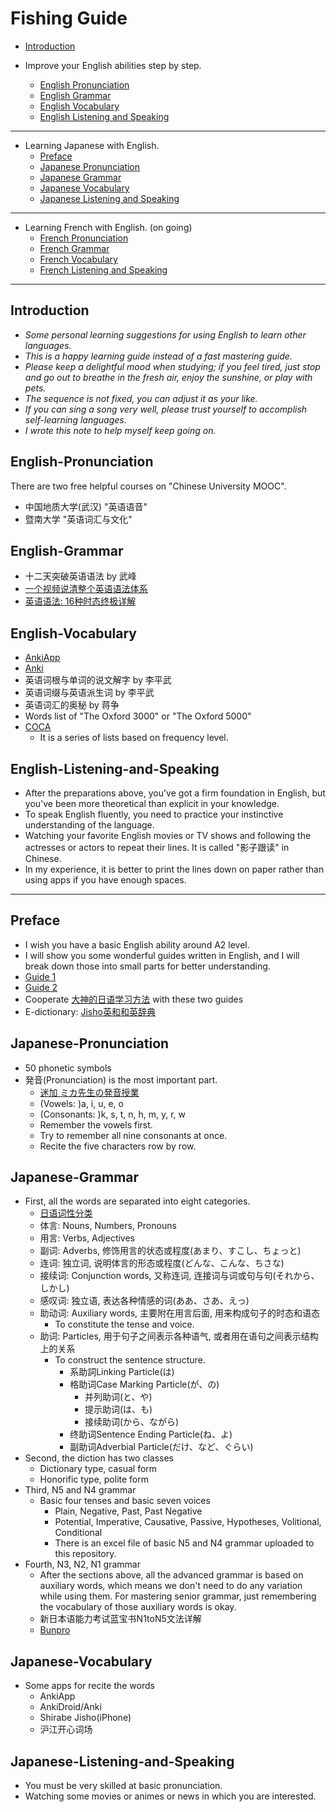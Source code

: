 # Fishing Guide
- [Introduction](#Introduction)

- Improve your English abilities step by step.
  - [English Pronunciation](#English-Pronunciation)
  - [English Grammar](#English-Grammar)
  - [English Vocabulary](#English-Vocabulary)
  - [English Listening and Speaking](#English-Listening-and-Speaking)
------------------
- Learning Japanese with English.
  - [Preface](#preface)
  - [Japanese Pronunciation](#japanese-pronunciation)
  - [Japanese Grammar](#japanese-grammar)
  - [Japanese Vocabulary](#japanese-vocabulary)
  - [Japanese Listening and Speaking](#japanese-listening-and-speaking)
--------------------
- Learning French with English. \(on going\)
  - [French Pronunciation]()
  - [French Grammar]()
  - [French Vocabulary]()
  - [French Listening and Speaking]()
---------------------

## Introduction
- *Some personal learning suggestions for using English to learn other languages.* 
- *This is a happy learning guide instead of a fast mastering guide.*
- *Please keep a delightful mood when studying; if you feel tired, just stop and go out to breathe in the fresh air, enjoy the sunshine, or play with pets.*
- *The sequence is not fixed, you can adjust it as your like.*
- *If you can sing a song very well, please trust yourself to accomplish self-learning languages.*
- *I wrote this note to help myself keep going on.*

## English-Pronunciation
There are two free helpful courses on \"Chinese University MOOC\".  
  - 中国地质大学(武汉) \"英语语音\" 
  - 暨南大学 \"英语词汇与文化\"

## English-Grammar  
  - 十二天突破英语语法 by 武峰
  - [一个视频说清整个英语语法体系](https://www.youtube.com/watch?v=is7vn5URVcc)
  - [英语语法: 16种时态终极详解](https://www.youtube.com/watch?v=P5FrIGgyNSc)
  
## English-Vocabulary
  - [AnkiApp](https://www.ankiapp.com/)
  - [Anki](https://apps.ankiweb.net/)
  - 英语词根与单词的说文解字 by 李平武
  - 英语词缀与英语派生词 by 李平武
  - 英语词汇的奥秘 by 蒋争
  - Words list of \"The Oxford 3000\" or \"The Oxford 5000\"
  - [COCA](https://www.eapfoundation.com/vocab/general/bnccoca/)
    - It is a series of lists based on frequency level.

## English-Listening-and-Speaking
  - After the preparations above, you've got a firm foundation in English, but you've been more theoretical than explicit in your knowledge.
  - To speak English fluently, you need to practice your instinctive understanding of the language.
  - Watching your favorite English movies or TV shows and following the actresses or actors to repeat their lines. It is called \"影子跟读\" in Chinese.
  - In my experience, it is better to print the lines down on paper rather than using apps if you have enough spaces.
-----------------------------------
## Preface
  - I wish you have a basic English ability around A2 level.
  - I will show you some wonderful guides written in English, and I will break down those into small parts for better understanding.
  - [Guide 1](http://res.wokanxing.info/jpgramma/index.html)
  - [Guide 2](https://guidetojapanese.org/learn/)
  - Cooperate [大神的日语学习方法](https://zhuanlan.zhihu.com/p/336962369) with these two guides
  - E-dictionary: [Jisho](https://jisho.org/)[英和和英辞典](https://ejje.weblio.jp/)

## Japanese-Pronunciation
  - 50 phonetic symbols
  - 発音\(Pronunciation\) is the most important part.
    - [迷加 ミカ先生の発音授業]()
    - \(Vowels: \)a, i, u, e, o 
    - \(Consonants: \)k, s, t, n, h, m, y, r, w
    - Remember the vowels first.
    - Try to remember all nine consonants at once.
    - Recite the five characters row by row.

## Japanese-Grammar
  - First, all the words are separated into eight categories.
    - [日语词性分类](https://zhuanlan.zhihu.com/p/497314815)
    - 体言: Nouns, Numbers, Pronouns
    - 用言: Verbs, Adjectives
    - 副词: Adverbs, 修饰用言的状态或程度\(あまり、すこし、ちょっと\)
    - 连词: 独立词, 说明体言的形态或程度\(どんな、こんな、ちさな\)
    - 接续词: Conjunction words, 又称连词, 连接词与词或句与句\(それから、しかし\)
    - 感叹词: 独立语, 表达各种情感的词\(ああ、さあ、えっ\)
    - 助动词: Auxiliary words, 主要附在用言后面, 用来构成句子的时态和语态
      - To constitute the tense and voice.
    - 助词: Particles, 用于句子之间表示各种语气, 或者用在语句之间表示结构上的关系
      - To construct the sentence structure.
        - 系助詞Linking Particle\(は\)
        - 格助词Case Marking Particle\(が、の\)
          - 并列助词\(と、や\)
          - 提示助词\(は、も\)
          - 接续助词\(から、ながら\)
        - 终助词Sentence Ending Particle\(ね、よ\)
        - 副助词Adverbial Particle\(だけ、など、ぐらい\)
  - Second, the diction has two classes
    - Dictionary type, casual form
    - Honorific type, polite form
  - Third, N5 and N4 grammar
    - Basic four tenses and basic seven voices
      - Plain, Negative, Past, Past Negative
      - Potential, Imperative, Causative, Passive, Hypotheses, Volitional, Conditional
      - There is an excel file of basic N5 and N4 grammar uploaded to this repository.
  - Fourth, N3, N2, N1 grammar
    - After the sections above, all the advanced grammar is based on auxiliary words, which means we don't need to do any variation while using them. For mastering senior grammar, just remembering the vocabulary of those auxiliary words is okay.
    - 新日本语能力考试蓝宝书N1toN5文法详解
    - [Bunpro](https://bunpro.jp/grammar_points)

## Japanese-Vocabulary
  - Some apps for recite the words
    - AnkiApp
    - AnkiDroid/Anki
    - Shirabe Jisho\(iPhone\)
    - 沪江开心词场

## Japanese-Listening-and-Speaking
  - You must be very skilled at basic pronunciation.
  - Watching some movies or animes or news in which you are interested.
